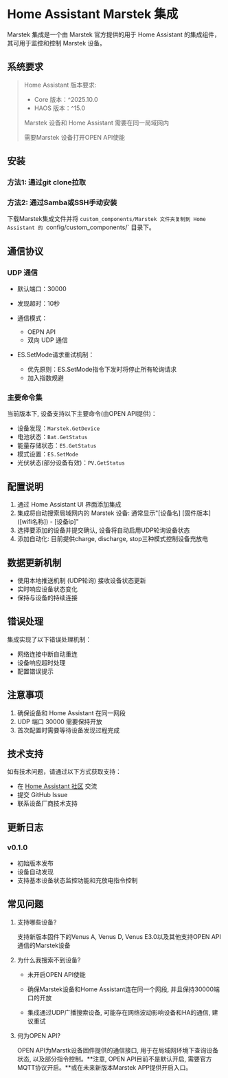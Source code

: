 # Home Assistant Marstek 集成

Marstek 集成是一个由 Marstek 官方提供的用于 Home Assistant 的集成组件，其可用于监控和控制 Marstek 设备。

## 系统要求

> Home Assistant 版本要求:
>
> - Core 版本：^2025.10.0
> - HAOS 版本：^15.0
>
> Marstek 设备和 Home Assistant 需要在同一局域网内
>
> 需要Marstek 设备打开OPEN API使能

## 安装

### 方法1: 通过git clone拉取

### 方法2: 通过Samba或SSH手动安装

下载Marstek集成文件并将 `custom_components/Marstek 文件夹复制到 Home Assistant 的 `config/custom_components/` 目录下。

## 通信协议

### UDP 通信
- 默认端口：30000
- 发现超时：10秒
- 通信模式：
  - OEPN API
  - 双向 UDP 通信

- ES.SetMode请求重试机制：
  - 优先原则：ES.SetMode指令下发时将停止所有轮询请求
  - 加入指数规避


### 主要命令集

当前版本下, 设备支持以下主要命令(由OPEN API提供)：

- 设备发现：`Marstek.GetDevice`
- 电池状态：`Bat.GetStatus`
- 能量存储状态：`ES.GetStatus`
- 模式设置：`ES.SetMode`
- 光伏状态(部分设备有效)：`PV.GetStatus`


## 配置说明

1. 通过 Home Assistant UI 界面添加集成
2. 集成将自动搜索局域网内的 Marstek 设备: 通常显示"[设备名] [固件版本] ([wifi名称]) - [设备ip]"
3. 选择要添加的设备并提交确认, 设备将自动启用UDP轮询设备状态
4. 添加自动化: 目前提供charge, discharge, stop三种模式控制设备充放电

## 数据更新机制

- 使用本地推送机制 (UDP轮询) 接收设备状态更新
- 实时响应设备状态变化
- 保持与设备的持续连接

## 错误处理

集成实现了以下错误处理机制：

- 网络连接中断自动重连
- 设备响应超时处理
- 配置错误提示

## 注意事项

1. 确保设备和 Home Assistant 在同一网段
2. UDP 端口 30000 需要保持开放
3. 首次配置时需要等待设备发现过程完成

## 技术支持

如有技术问题，请通过以下方式获取支持：

- 在 [Home Assistant 社区](https://community.home-assistant.io/) 交流
- 提交 GitHub Issue
- 联系设备厂商技术支持

## 更新日志

### v0.1.0 
- 初始版本发布
- 设备自动发现
- 支持基本设备状态监控功能和充放电指令控制

## 常见问题

1. 支持哪些设备?

   支持新版本固件下的Venus A, Venus D, Venus E3.0以及其他支持OPEN API通信的Marstek设备

2. 为什么我搜索不到设备?

   - 未开启OPEN API使能

   - 确保Marstek设备和Home Assistant连在同一个网段, 并且保持30000端口的开放
   - 集成通过UDP广播搜索设备, 可能存在网络波动影响设备和HA的通信, 建议重试

3. 何为OPEN API?

   OPEN API为Marstk设备固件提供的通信接口, 用于在局域网环境下查询设备状态, 以及部分指令控制。**注意, OPEN API目前不是默认开启, 需要官方MQTT协议开启。**或在未来新版本Marstek APP提供开启入口。
